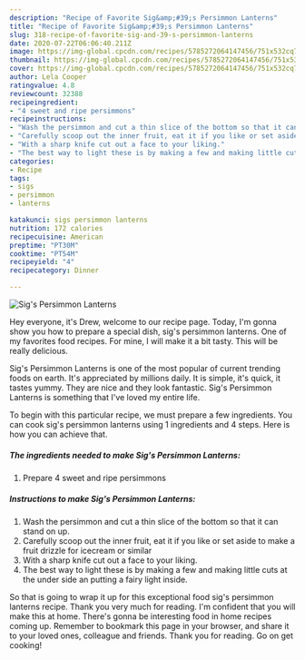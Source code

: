 ```yaml
---
description: "Recipe of Favorite Sig&amp;#39;s Persimmon Lanterns"
title: "Recipe of Favorite Sig&amp;#39;s Persimmon Lanterns"
slug: 318-recipe-of-favorite-sig-and-39-s-persimmon-lanterns
date: 2020-07-22T06:06:40.211Z
image: https://img-global.cpcdn.com/recipes/5785272064147456/751x532cq70/sigs-persimmon-lanterns-recipe-main-photo.jpg
thumbnail: https://img-global.cpcdn.com/recipes/5785272064147456/751x532cq70/sigs-persimmon-lanterns-recipe-main-photo.jpg
cover: https://img-global.cpcdn.com/recipes/5785272064147456/751x532cq70/sigs-persimmon-lanterns-recipe-main-photo.jpg
author: Lela Cooper
ratingvalue: 4.8
reviewcount: 32388
recipeingredient:
- "4 sweet and ripe persimmons"
recipeinstructions:
- "Wash the persimmon and cut a thin slice of the bottom so that it can stand on up."
- "Carefully scoop out the inner fruit, eat it if you like or set aside to make a fruit drizzle for icecream or similar"
- "With a sharp knife cut out a face to your liking."
- "The best way to light these is by making a few and making little cuts at the under side an putting a fairy light inside."
categories:
- Recipe
tags:
- sigs
- persimmon
- lanterns

katakunci: sigs persimmon lanterns 
nutrition: 172 calories
recipecuisine: American
preptime: "PT30M"
cooktime: "PT54M"
recipeyield: "4"
recipecategory: Dinner

---
```



![Sig&#39;s Persimmon Lanterns](https://img-global.cpcdn.com/recipes/5785272064147456/751x532cq70/sigs-persimmon-lanterns-recipe-main-photo.jpg)

Hey everyone, it's Drew, welcome to our recipe page. Today, I'm gonna show you how to prepare a special dish, sig&#39;s persimmon lanterns. One of my favorites food recipes. For mine, I will make it a bit tasty. This will be really delicious.



Sig&#39;s Persimmon Lanterns is one of the most popular of current trending foods on earth. It's appreciated by millions daily. It is simple, it's quick, it tastes yummy. They are nice and they look fantastic. Sig&#39;s Persimmon Lanterns is something that I've loved my entire life.


To begin with this particular recipe, we must prepare a few ingredients. You can cook sig&#39;s persimmon lanterns using 1 ingredients and 4 steps. Here is how you can achieve that.

<!--inarticleads1-->

##### The ingredients needed to make Sig&#39;s Persimmon Lanterns:

1. Prepare 4 sweet and ripe persimmons




<!--inarticleads2-->

##### Instructions to make Sig&#39;s Persimmon Lanterns:

1. Wash the persimmon and cut a thin slice of the bottom so that it can stand on up.
1. Carefully scoop out the inner fruit, eat it if you like or set aside to make a fruit drizzle for icecream or similar
1. With a sharp knife cut out a face to your liking.
1. The best way to light these is by making a few and making little cuts at the under side an putting a fairy light inside.




So that is going to wrap it up for this exceptional food sig&#39;s persimmon lanterns recipe. Thank you very much for reading. I'm confident that you will make this at home. There's gonna be interesting food in home recipes coming up. Remember to bookmark this page in your browser, and share it to your loved ones, colleague and friends. Thank you for reading. Go on get cooking!
